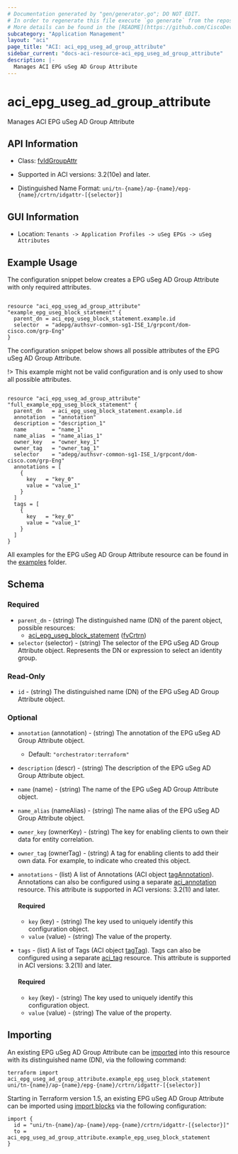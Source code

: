 ```yaml
---
# Documentation generated by "gen/generator.go"; DO NOT EDIT.
# In order to regenerate this file execute `go generate` from the repository root.
# More details can be found in the [README](https://github.com/CiscoDevNet/terraform-provider-aci/blob/master/README.md).
subcategory: "Application Management"
layout: "aci"
page_title: "ACI: aci_epg_useg_ad_group_attribute"
sidebar_current: "docs-aci-resource-aci_epg_useg_ad_group_attribute"
description: |-
  Manages ACI EPG uSeg AD Group Attribute
---
```


# aci_epg_useg_ad_group_attribute #

Manages ACI EPG uSeg AD Group Attribute



## API Information ##

* Class: [fvIdGroupAttr](https://pubhub.devnetcloud.com/media/model-doc-latest/docs/app/index.html#/objects/fvIdGroupAttr/overview)

* Supported in ACI versions: 3.2(10e) and later.

* Distinguished Name Format: `uni/tn-{name}/ap-{name}/epg-{name}/crtrn/idgattr-[{selector}]`

## GUI Information ##

* Location: `Tenants -> Application Profiles -> uSeg EPGs -> uSeg Attributes`

## Example Usage ##

The configuration snippet below creates a EPG uSeg AD Group Attribute with only required attributes.

```hcl

resource "aci_epg_useg_ad_group_attribute" "example_epg_useg_block_statement" {
  parent_dn = aci_epg_useg_block_statement.example.id
  selector  = "adepg/authsvr-common-sg1-ISE_1/grpcont/dom-cisco.com/grp-Eng"
}

```
The configuration snippet below shows all possible attributes of the EPG uSeg AD Group Attribute.

!> This example might not be valid configuration and is only used to show all possible attributes.

```hcl

resource "aci_epg_useg_ad_group_attribute" "full_example_epg_useg_block_statement" {
  parent_dn   = aci_epg_useg_block_statement.example.id
  annotation  = "annotation"
  description = "description_1"
  name        = "name_1"
  name_alias  = "name_alias_1"
  owner_key   = "owner_key_1"
  owner_tag   = "owner_tag_1"
  selector    = "adepg/authsvr-common-sg1-ISE_1/grpcont/dom-cisco.com/grp-Eng"
  annotations = [
    {
      key   = "key_0"
      value = "value_1"
    }
  ]
  tags = [
    {
      key   = "key_0"
      value = "value_1"
    }
  ]
}

```

All examples for the EPG uSeg AD Group Attribute resource can be found in the [examples](https://github.com/CiscoDevNet/terraform-provider-aci/tree/master/examples/resources/aci_epg_useg_ad_group_attribute) folder.

## Schema ##

### Required ###

* `parent_dn` - (string) The distinguished name (DN) of the parent object, possible resources:
  - [aci_epg_useg_block_statement](https://registry.terraform.io/providers/CiscoDevNet/aci/latest/docs/resources/epg_useg_block_statement) ([fvCrtrn](https://pubhub.devnetcloud.com/media/model-doc-latest/docs/app/index.html#/objects/fvCrtrn/overview))
* `selector` (selector) - (string) The selector of the EPG uSeg AD Group Attribute object. Represents the DN or expression to select an identity group.

### Read-Only ###

* `id` - (string) The distinguished name (DN) of the EPG uSeg AD Group Attribute object.

### Optional ###

* `annotation` (annotation) - (string) The annotation of the EPG uSeg AD Group Attribute object.
  - Default: `"orchestrator:terraform"`
* `description` (descr) - (string) The description of the EPG uSeg AD Group Attribute object.
* `name` (name) - (string) The name of the EPG uSeg AD Group Attribute object.
* `name_alias` (nameAlias) - (string) The name alias of the EPG uSeg AD Group Attribute object.
* `owner_key` (ownerKey) - (string) The key for enabling clients to own their data for entity correlation.
* `owner_tag` (ownerTag) - (string) A tag for enabling clients to add their own data. For example, to indicate who created this object.
* `annotations` - (list) A list of Annotations (ACI object [tagAnnotation](https://pubhub.devnetcloud.com/media/model-doc-latest/docs/app/index.html#/objects/tagAnnotation/overview)). Annotations can also be configured using a separate [aci_annotation](https://registry.terraform.io/providers/CiscoDevNet/aci/latest/docs/resources/annotation) resource. This attribute is supported in ACI versions: 3.2(1l) and later.
  #### Required ####
  
    * `key` (key) - (string) The key used to uniquely identify this configuration object.
    * `value` (value) - (string) The value of the property.
* `tags` - (list) A list of Tags (ACI object [tagTag](https://pubhub.devnetcloud.com/media/model-doc-latest/docs/app/index.html#/objects/tagTag/overview)). Tags can also be configured using a separate [aci_tag](https://registry.terraform.io/providers/CiscoDevNet/aci/latest/docs/resources/tag) resource. This attribute is supported in ACI versions: 3.2(1l) and later.
  #### Required ####
  
    * `key` (key) - (string) The key used to uniquely identify this configuration object.
    * `value` (value) - (string) The value of the property.

## Importing

An existing EPG uSeg AD Group Attribute can be [imported](https://www.terraform.io/docs/import/index.html) into this resource with its distinguished name (DN), via the following command:

```
terraform import aci_epg_useg_ad_group_attribute.example_epg_useg_block_statement uni/tn-{name}/ap-{name}/epg-{name}/crtrn/idgattr-[{selector}]
```

Starting in Terraform version 1.5, an existing EPG uSeg AD Group Attribute can be imported
using [import blocks](https://developer.hashicorp.com/terraform/language/import) via the following configuration:

```
import {
  id = "uni/tn-{name}/ap-{name}/epg-{name}/crtrn/idgattr-[{selector}]"
  to = aci_epg_useg_ad_group_attribute.example_epg_useg_block_statement
}
```

